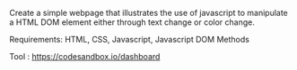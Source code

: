 Create  a simple webpage that illustrates the use of javascript to manipulate a HTML DOM element either through text change or color change.

Requirements:
HTML, CSS, Javascript, Javascript DOM Methods

Tool : https://codesandbox.io/dashboard